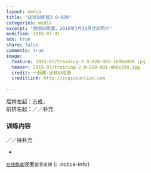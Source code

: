 ```yaml
---
layout: media
title: "足球训练营2.0-020"
categories: media
excerpt: "西丽训练营，2015年7月31号活动照片"
modified: 2015-07-31
ads: true
share: false
comments: true
image:
  feature: 2015-07/training-2.0-020-001-1600x800.jpg
  teaser: 2015-07/training-2.0-020-001-400x250.jpg
  credit: 一起踢·足球训练营
  creditlink: http://zuqiuxunlian.com
  
---
```

后排左起：志成，    
前排左起：／／补充    


### 训练内容
／／待补充 

<ul class="th-grid">
  <li>
    <img src="{{site.url}}/images/2015-07/training-2.0-020-002-960x720.jpg" alt=""></a>
  </li>
</ul>

[`在线修改`](https://github.com/awong1900/football/edit/gh-pages/_posts/media/2015-07-31-training-2.0-020.md)或者`留言反馈`
{: .notice-info}
